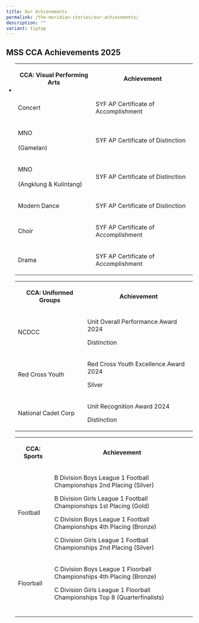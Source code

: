 ```yaml
---
title: Our Achievements
permalink: /the-meridian-stories/our-achievements/
description: ""
variant: tiptap
---
```

<h2>MSS CCA Achievements 2025</h2>
<ul>
<li>
<p></p>
<table style="minWidth: 50px">
<colgroup>
<col>
<col>
</colgroup>
<tbody>
<tr>
<th rowspan="1" colspan="1">
<p><strong>CCA: Visual Performing Arts</strong>
</p>
</th>
<th rowspan="1" colspan="1">
<p><strong>Achievement</strong>
</p>
</th>
</tr>
<tr>
<td rowspan="1" colspan="1">
<p>Concert
<br>
</p>
</td>
<td rowspan="1" colspan="1">
<p>SYF AP Certificate of Accomplishment</p>
</td>
</tr>
<tr>
<td rowspan="1" colspan="1">
<p>MNO
<br>
<br>(Gamelan)</p>
</td>
<td rowspan="1" colspan="1">
<p>SYF AP Certificate of Distinction</p>
</td>
</tr>
<tr>
<td rowspan="1" colspan="1">
<p>MNO
<br>
<br>(Angklung &amp; Kulintang)</p>
</td>
<td rowspan="1" colspan="1">
<p>SYF AP Certificate of Distinction</p>
</td>
</tr>
<tr>
<td rowspan="1" colspan="1">
<p>Modern Dance</p>
</td>
<td rowspan="1" colspan="1">
<p>SYF AP Certificate of Distinction</p>
</td>
</tr>
<tr>
<td rowspan="1" colspan="1">
<p>Choir</p>
</td>
<td rowspan="1" colspan="1">
<p>SYF AP Certificate of Accomplishment</p>
</td>
</tr>
<tr>
<td rowspan="1" colspan="1">
<p>Drama</p>
</td>
<td rowspan="1" colspan="1">
<p>SYF AP Certificate of Accomplishment</p>
</td>
</tr>
</tbody>
</table>
<p></p>
<table style="minWidth: 50px">
<colgroup>
<col>
<col>
</colgroup>
<tbody>
<tr>
<th rowspan="1" colspan="1">
<p><strong>CCA: Uniformed Groups</strong>
</p>
</th>
<th rowspan="1" colspan="1">
<p><strong>Achievement</strong>
</p>
</th>
</tr>
<tr>
<td rowspan="1" colspan="1">
<p>NCDCC</p>
</td>
<td rowspan="1" colspan="1">
<p>Unit Overall Performance Award 2024</p>
<p>Distinction</p>
</td>
</tr>
<tr>
<td rowspan="1" colspan="1">
<p>Red Cross Youth</p>
</td>
<td rowspan="1" colspan="1">
<p>Red Cross Youth Excellence Award 2024</p>
<p>Silver</p>
</td>
</tr>
<tr>
<td rowspan="1" colspan="1">
<p>National Cadet Corp</p>
</td>
<td rowspan="1" colspan="1">
<p>Unit Recognition Award 2024</p>
<p>Distinction</p>
</td>
</tr>
</tbody>
</table>
<p></p>
<table style="minWidth: 50px">
<colgroup>
<col>
<col>
</colgroup>
<tbody>
<tr>
<th rowspan="1" colspan="1">
<p><strong>CCA: Sports</strong>
</p>
</th>
<th rowspan="1" colspan="1">
<p><strong>Achievement</strong>
</p>
</th>
</tr>
<tr>
<td rowspan="1" colspan="1">
<p>Football</p>
</td>
<td rowspan="1" colspan="1">
<p>B Division Boys League 1 Football Championships 2nd Placing (Silver)</p>
<p>B Division Girls League 1 Football Championships 1st Placing (Gold)</p>
<p>C Division Boys League 1 Football Championships 4th Placing (Bronze)</p>
<p>C Division Girls League 1 Football Championships 2nd Placing (Silver)</p>
<p></p>
</td>
</tr>
<tr>
<td rowspan="1" colspan="1">
<p>Floorball</p>
</td>
<td rowspan="1" colspan="1">
<p>C Division Boys League 1 Floorball Championships 4th Placing (Bronze)</p>
<p>C Division Girls League 1 Floorball Championships Top 8 (Quarterfinalists)</p>
<p></p>
</td>
</tr>
<tr>
<td rowspan="1" colspan="1">
<p></p>
</td>
<td rowspan="1" colspan="1">
<p></p>
</td>
</tr>
</tbody>
</table>
<p></p>
<p></p>
</li>
</ul>
<p></p>